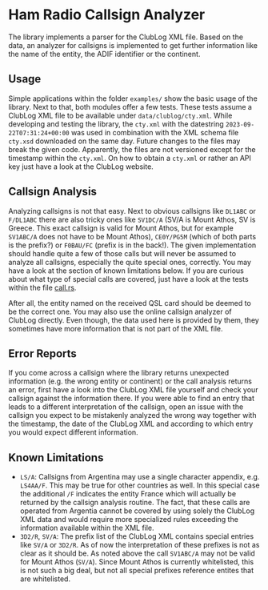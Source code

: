 # Ham Radio Callsign Analyzer

The library implements a parser for the ClubLog XML file.
Based on the data, an analyzer for callsigns is implemented to get further information like the name of the entity, the ADIF identifier or the continent.


## Usage

Simple applications within the folder `examples/` show the basic usage of the library.
Next to that, both modules offer a few tests.
These tests assume a ClubLog XML file to be available under `data/clublog/cty.xml`.
While developing and testing the library, the `cty.xml` with the datestring `2023-09-22T07:31:24+00:00` was used in combination with the XML schema file `cty.xsd` downloaded on the same day.
Future changes to the files may break the given code.
Apparently, the files are not versioned except for the timestamp within the `cty.xml`.
On how to obtain a `cty.xml` or rather an API key just have a look at the ClubLog website.


## Callsign Analysis

Analyzing callsigns is not that easy.
Next to obvious callsigns like `DL1ABC` or `F/DL1ABC` there are also tricky ones like `SV1DC/A` (SV/A is Mount Athos, SV is Greece. This exact callsign is valid for Mount Athos, but for example `SV1ABC/A` does not have to be Mount Athos), `CE0Y/PG5M` (which of both parts is the prefix?) or `F0BAU/FC` (prefix is in the back!).
The given implementation should handle quite a few of those calls but will never be assumed to analyze all callsigns, especially the quite special ones, correctly.
You may have a look at the section of known limitations below.
If you are curious about what type of special calls are covered, just have a look at the tests within the file [call.rs](src/call.rs).

After all, the entity named on the received QSL card should be deemed to be the correct one. You may also use the online callsign analyzer of ClubLog directly. Even though, the data used here is provided by them, they sometimes have more information that is not part of the XML file.


## Error Reports

If you come across a callsign where the library returns unexpected information (e.g. the wrong entity or continent) or the call analysis returns an error, first have a look into the ClubLog XML file yourself and check your callsign against the information there.
If you were able to find an entry that leads to a different interpretation of the callsign, open an issue with the callsign you expect to be mistakenly analyzed the wrong way together with the timestamp, the date of the ClubLog XML and according to which entry you would expect different information.

## Known Limitations

- `LS/A`:
  Callsigns from Argentina may use a single character appendix, e.g. `LS4AA/F`.
  This may be true for other countries as well.
  In this special case the additional `/F` indicates the entity France which will actually be returned by the callsign analysis routine.
  The fact, that these calls are operated from Argentia cannot be covered by using solely the ClubLog XML data and would require more specialized rules exceeding the information available within the XML file.
- `3D2/R`, `SV/A`:
  The prefix list of the ClubLog XML contains special entries like `SV/A` or `3D2/R`.
  As of now the interpretation of these prefixes is not as clear as it should be.
  As noted above the call `SV1ABC/A` may not be valid for Mount Athos (`SV/A`).
  Since Mount Athos is currently whitelisted, this is not such a big deal, but not all special prefixes reference entites that are whitelisted.